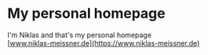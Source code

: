# My personal homepage
I'm Niklas and that's my personal homepage <br>
[www.niklas-meissner.de](https://www.niklas-meissner.de)
